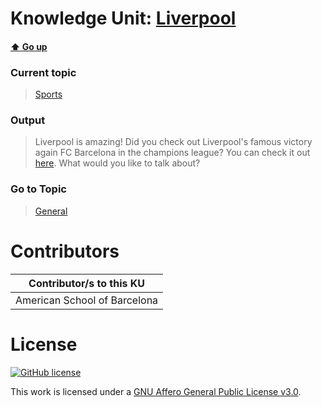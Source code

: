 # Knowledge Unit: [Liverpool](../../knowledge_units/sports/liverpool.md)

#### [:arrow_up: Go up](../../topics/sports.md)
### Current topic
> [Sports](../../topics/sports.md)
### Output
> Liverpool is amazing! Did you check out Liverpool&#039;s famous victory again FC Barcelona in the champions league? You can check it out [here](https://www.youtube.com/embed/5OROVHju4vE). What would you like to talk about?
### Go to Topic
> [General](../../topics/general.md)


# Contributors

| Contributor/s to this KU |
| - | 
| American School of Barcelona |

# License
[![GitHub license](https://img.shields.io/github/license/inbrainz/cerebro)](https://github.com/inbrainz/cerebro/blob/master/LICENSE)

This work is licensed under a [GNU Affero General Public License v3.0](https://www.gnu.org/licenses/agpl-3.0.txt).